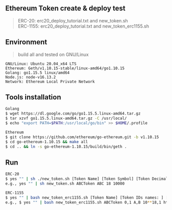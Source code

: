 Ethereum Token create & deploy test
----------
> ERC-20: erc20_deploy_tutorial.txt and new_token.sh </br>
> ERC-1155: erc20_deploy_tutorial.txt and new_token_erc1155.sh


Environment
----------
> build all and tested on GNU/Linux

    GNU/Linux: Ubuntu 20.04_x64 LTS
    Ethereum: Geth/v1.10.15-stable/linux-amd64/go1.10.15
    Golang: go1.15.5 linux/amd64
    Node.js: node-v16.13.2
    Network: Ethereum Local Private Network


Tools installation
----------
```sh
Golang
$ wget https://dl.google.com/go/go1.15.5.linux-amd64.tar.gz
$ tar xzvf go1.15.5.linux-amd64.tar.gz -C /usr/local/
$ echo "export PATH=$PATH:/usr/local/go/bin" >> $HOME/.profile

Ethereum
$ git clone https://github.com/ethereum/go-ethereum.git -b v1.10.15
$ cd go-ethereum-1.10.15 && make all
$ cd .. && ln -s go-ethereum-1.10.15/build/bin/geth .
```


Run
----------
```sh
ERC-20
$ yes "" | sh ./new_token.sh [Token Name] [Token Symbol] [Token Decimals] [Token Total Supply]
e.g., yes "" | sh new_token.sh ABCToken ABC 18 10000

ERC-1155
$ yes "" | bash new_token_erc1155.sh [Token Name] [Token IDs names: ] [Token IDs: 0,1] [Token IDs Total Supply: 10**18,1] [Token IDs URL]
e.g., $ yes "" | bash new_token_erc1155.sh ABCToken 0,1 A,B 10**18,1 https://127.0.0.1/api/token
```

